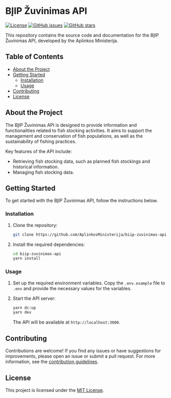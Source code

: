 # BĮIP Žuvinimas API

[![License](https://img.shields.io/github/license/AplinkosMinisterija/biip-zuvinimas-api)](https://github.com/AplinkosMinisterija/biip-zuvinimas-api/blob/main/LICENSE)
[![GitHub issues](https://img.shields.io/github/issues/AplinkosMinisterija/biip-zuvinimas-api)](https://github.com/AplinkosMinisterija/biip-zuvinimas-api/issues)
[![GitHub stars](https://img.shields.io/github/stars/AplinkosMinisterija/biip-zuvinimas-api)](https://github.com/AplinkosMinisterija/biip-zuvinimas-api/stargazers)

This repository contains the source code and documentation for the BĮIP Žuvinimas API, developed by the Aplinkos Ministerija.

## Table of Contents

- [About the Project](#about-the-project)
- [Getting Started](#getting-started)
  - [Installation](#installation)
  - [Usage](#usage)
- [Contributing](#contributing)
- [License](#license)

## About the Project

The BĮIP Žuvinimas API is designed to provide information and functionalities related to fish stocking activities. It aims to support the management and conservation of fish populations, as well as the sustainability of fishing practices.

Key features of the API include:

- Retrieving fish stocking data, such as planned fish stockings and historical information.
- Managing fish stocking data.

## Getting Started

To get started with the BĮIP Žuvinimas API, follow the instructions below.

### Installation

1. Clone the repository:

   ```bash
   git clone https://github.com/AplinkosMinisterija/biip-zuvinimas-api.git
   ```

2. Install the required dependencies:

   ```bash
   cd biip-zuvinimas-api
   yarn install
   ```

### Usage

1. Set up the required environment variables. Copy the `.env.example` file to `.env` and provide the necessary values for the variables.

2. Start the API server:

   ```bash
   yarn dc:up
   yarn dev
   ```

   The API will be available at `http://localhost:3000`.

## Contributing

Contributions are welcome! If you find any issues or have suggestions for improvements, please open an issue or submit a pull request. For more information, see the [contribution guidelines](./CONTRIBUTING.md).

## License

This project is licensed under the [MIT License](./LICENSE).
